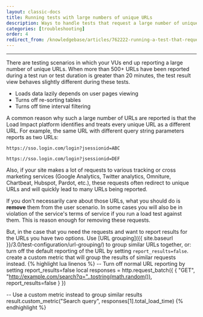 ```yaml
---
layout: classic-docs
title: Running tests with large numbers of unique URLs
description: Ways to handle tests that request a large number of unique URLs.
categories: [troubleshooting]
order: 4
redirect_from: /knowledgebase/articles/762222-running-a-test-that-requests-a-large-amount-of-url
---
```


***

There are testing scenarios in which your VUs end up reporting a large number of unique URLs. When more than 500+ URLs have been reported during a test run or test duration is greater than 20 minutes, the test result view behaves slightly different during these tests.

- Loads data lazily depends on user pages viewing
- Turns off re-sorting tables
- Turns off time interval filtering

A common reason why such a large number of URLs are reported is that the Load Impact platform identifies and treats every unique URL as a different URL. For example, the same URL with different query string parameters reports as two URLs:


`https://sso.login.com/login?jsessionid=ABC`

`https://sso.login.com/login?jsessionid=DEF`


Also, if your site makes a lot of requests to various tracking or cross marketing services (Google Analytics, Twitter analytics, Omniture, Chartbeat, Hubspot, Pardot, etc.), these requests often redirect to unique URLs and will quickly lead to many URLs being reported.

If you don't necessarily care about those URLs, what you should do is **remove** them from the user scenario. In some cases you will also be in violation of the service's terms of service if you run a load test against them. This is reason enough for removing these requests.

But, in the case that you need the requests and want to report results for the URLs you have two options.  Use [URL grouping]({{ site.baseurl }}/3.0/test-configuration/url-grouping/) to group similar URLs together, or:
turn off the default reporting of the URL by setting `report_results=false`.
create a custom metric that will group the results of similar requests instead.
{% highlight lua linenos %}
-- Turn off normal URL reporting by setting report_results=false
local responses = http.request_batch({
{ "GET", "http://example.com/search?q="..tostring(math.random()), report_results=false }
})

-- Use a custom metric instead to group similar results
result.custom_metric("Search query", responses[1].total_load_time)
 {% endhighlight %}
